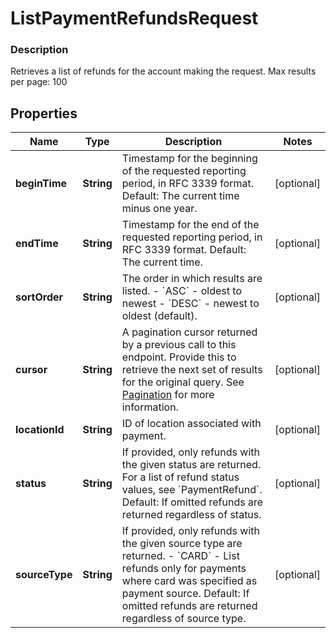 
# ListPaymentRefundsRequest

### Description

Retrieves a list of refunds for the account making the request.  Max results per page: 100

## Properties
Name | Type | Description | Notes
------------ | ------------- | ------------- | -------------
**beginTime** | **String** | Timestamp for the beginning of the requested reporting period, in RFC 3339 format.  Default: The current time minus one year. |  [optional]
**endTime** | **String** | Timestamp for the end of the requested reporting period, in RFC 3339 format.  Default: The current time. |  [optional]
**sortOrder** | **String** | The order in which results are listed. - &#x60;ASC&#x60; - oldest to newest - &#x60;DESC&#x60; - newest to oldest (default). |  [optional]
**cursor** | **String** | A pagination cursor returned by a previous call to this endpoint. Provide this to retrieve the next set of results for the original query.  See [Pagination](https://developer.squareup.com/docs/basics/api101/pagination) for more information. |  [optional]
**locationId** | **String** | ID of location associated with payment. |  [optional]
**status** | **String** | If provided, only refunds with the given status are returned. For a list of refund status values, see &#x60;PaymentRefund&#x60;.  Default: If omitted refunds are returned regardless of status. |  [optional]
**sourceType** | **String** | If provided, only refunds with the given source type are returned. - &#x60;CARD&#x60; - List refunds only for payments where card was specified as payment source.  Default: If omitted refunds are returned regardless of source type. |  [optional]



